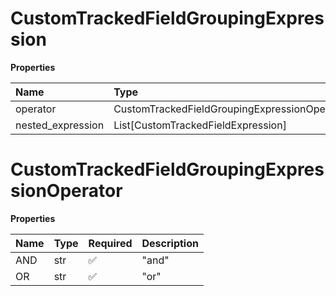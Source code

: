 # CustomTrackedFieldGroupingExpression

**Properties**

| Name              | Type                                         | Required | Description |
| :---------------- | :------------------------------------------- | :------- | :---------- |
| operator          | CustomTrackedFieldGroupingExpressionOperator | ✅       |             |
| nested_expression | List[CustomTrackedFieldExpression]           | ❌       |             |

# CustomTrackedFieldGroupingExpressionOperator

**Properties**

| Name | Type | Required | Description |
| :--- | :--- | :------- | :---------- |
| AND  | str  | ✅       | "and"       |
| OR   | str  | ✅       | "or"        |

